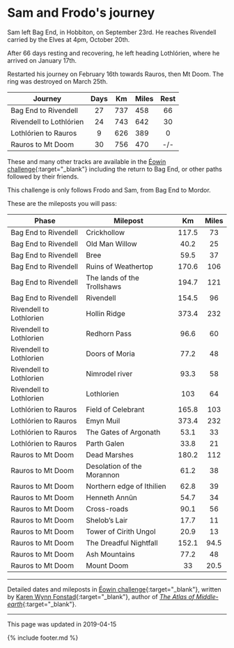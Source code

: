 # Sam and Frodo's journey

Sam left Bag End, in Hobbiton, on September 23rd. He reaches Rivendell carried by the Elves at 4pm, October 20th.

After 66 days resting and recovering, he left heading Lothlórien, where he arrived on January 17th.

Restarted his journey on February 16th towards Rauros, then Mt Doom. The ring was destroyed on March 25th.

| Journey | Days | Km | Miles | Rest |
| --- | :---: | --- | --- | :---: |
| Bag End to Rivendell | 27 | 737 | 458 | 66 |
| Rivendell to Lothlórien | 24 | 743 | 642 | 30 |
| Lothlórien to Rauros | 9 | 626 | 389 | 0 |
| Rauros to Mt Doom | 30 | 756 | 470 | -/- |

These and many other tracks are available in the [Éowin challenge](http://home.insightbb.com/~eowynchallenge/Walk/walk.html){:target="_blank"}
including the return to Bag End, or other paths followed by their friends.

This challenge is only follows Frodo and Sam, from Bag End to Mordor.

These are the mileposts you will pass:

| Phase | Milepost | Km | Miles |
| --- | --- | :---: | :---: |
| Bag End to Rivendell | Crickhollow | 117.5 | 73 |
| Bag End to Rivendell | Old Man Willow | 40.2 | 25 |
| Bag End to Rivendell | Bree | 59.5 | 37 |
| Bag End to Rivendell | Ruins of Weathertop | 170.6 | 106 |
| Bag End to Rivendell | The lands of the Trollshaws | 194.7 | 121 |
| Bag End to Rivendell | Rivendell | 154.5 | 96 |
| Rivendell to Lothlorien | Hollin Ridge | 373.4 | 232 |
| Rivendell to Lothlorien | Redhorn Pass | 96.6 | 60 |
| Rivendell to Lothlorien | Doors of Moria | 77.2 | 48 |
| Rivendell to Lothlorien | Nimrodel river | 93.3 | 58 |
| Rivendell to Lothlorien | Lothlorien | 103 | 64 |
| Lothlórien to Rauros | Field of Celebrant | 165.8 | 103 |
| Lothlórien to Rauros | Emyn Muil | 373.4 | 232 |
| Lothlórien to Rauros | The Gates of Argonath | 53.1 | 33 |
| Lothlórien to Rauros | Parth Galen | 33.8 | 21 |
| Rauros to Mt Doom | Dead Marshes | 180.2 | 112 |
| Rauros to Mt Doom | Desolation of the Morannon | 61.2 | 38 |
| Rauros to Mt Doom | Northern edge of Ithilien | 62.8 | 39 |
| Rauros to Mt Doom | Henneth Annûn | 54.7 | 34 |
| Rauros to Mt Doom | Cross-roads | 90.1 | 56 |
| Rauros to Mt Doom | Shelob’s Lair | 17.7 | 11 |
| Rauros to Mt Doom | Tower of Cirith Ungol | 20.9 | 13 |
| Rauros to Mt Doom | The Dreadful Nightfall | 152.1 | 94.5 |
| Rauros to Mt Doom | Ash Mountains | 77.2 | 48 |
| Rauros to Mt Doom | Mount Doom | 33 | 20.5 |


---

Detailed dates and mileposts in [Éowin challenge](http://home.insightbb.com/~eowynchallenge/Walk/walk.html){:target="_blank"},
written by [Karen Wynn Fonstad](https://en.wikipedia.org/wiki/Karen_Wynn_Fonstad){:target="_blank"},
author of [*The Atlas of Middle-earth*](https://www.worldcat.org/title/atlas-of-middle-earth/oclc/24142309){:target="_blank"}.

---
This page was updated in 2019-04-15

{% include footer.md %}
